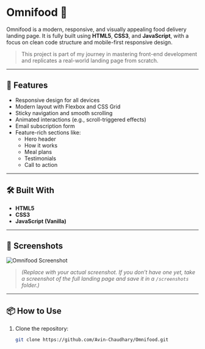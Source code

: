 # Omnifood 🍱

Omnifood is a modern, responsive, and visually appealing food delivery landing page. It is fully built using **HTML5**, **CSS3**, and **JavaScript**, with a focus on clean code structure and mobile-first responsive design.

> This project is part of my journey in mastering front-end development and replicates a real-world landing page from scratch.

---

## 🚀 Features

- Responsive design for all devices
- Modern layout with Flexbox and CSS Grid
- Sticky navigation and smooth scrolling
- Animated interactions (e.g., scroll-triggered effects)
- Email subscription form
- Feature-rich sections like:
  - Hero header
  - How it works
  - Meal plans
  - Testimonials
  - Call to action

---

## 🛠️ Built With

- **HTML5**
- **CSS3**
- **JavaScript (Vanilla)**

---

## 📸 Screenshots

![Omnifood Screenshot](https://raw.githubusercontent.com/Avin-Chaudhary/Omnifood/main/screenshots/omnifood-preview.png)

> *(Replace with your actual screenshot. If you don’t have one yet, take a screenshot of the full landing page and save it in a `/screenshots` folder.)*

---

## 📦 How to Use

1. Clone the repository:
   ```bash
   git clone https://github.com/Avin-Chaudhary/Omnifood.git
